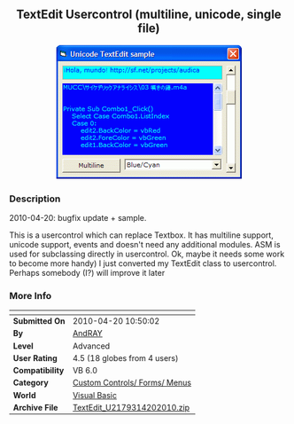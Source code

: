 ﻿<div align="center">

## TextEdit Usercontrol \(multiline, unicode, single file\)

<img src="PIC20104201045488738.gif">
</div>

### Description

2010-04-20: bugfix update + sample.

This is a usercontrol which can replace Textbox. It has multiline support, unicode support, events and doesn't need any additional modules. ASM is used for subclassing directly in usercontrol. Ok, maybe it needs some work to become more handy) I just converted my TextEdit class to usercontrol. Perhaps somebody (I?) will improve it later
 
### More Info
 


<span>             |<span>
---                |---
**Submitted On**   |2010-04-20 10:50:02
**By**             |[AndRAY](https://github.com/Planet-Source-Code/PSCIndex/blob/master/ByAuthor/andray.md)
**Level**          |Advanced
**User Rating**    |4.5 (18 globes from 4 users)
**Compatibility**  |VB 6\.0
**Category**       |[Custom Controls/ Forms/  Menus](https://github.com/Planet-Source-Code/PSCIndex/blob/master/ByCategory/custom-controls-forms-menus__1-4.md)
**World**          |[Visual Basic](https://github.com/Planet-Source-Code/PSCIndex/blob/master/ByWorld/visual-basic.md)
**Archive File**   |[TextEdit\_U2179314202010\.zip](https://github.com/Planet-Source-Code/andray-textedit-usercontrol-multiline-unicode-single-file__1-73063/archive/master.zip)








